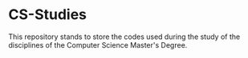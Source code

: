 # CS-Studies
This repository stands to store the codes used during the study of the disciplines of the Computer Science Master's Degree.

